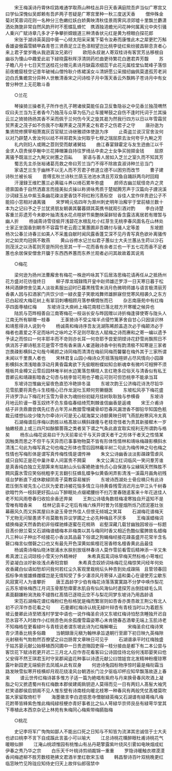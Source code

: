 <!-- { "loadSidebar": true } -->
　　宋王梅溪诗丹霄休叹路难通学取燕山种桂丛异日天香满庭院吾庐当似广寒宫又曰学仙深愧似吴郎赖有吾庐两子苍疑是广寒宫里种一秋三度送天香
　　僧仲殊金菊对芙蓉词花则一名种分三色嫩红妖白娇黄映清秋佳景雨霁风凉郊墟十里飘兰麝潇洒处旖旎非常自然风韵开时不惹蝶乱蜂忙　携酒独浥蟾光问花神何属离兊中央引骚人乗兴广赋诗章几多才子争攀折嫦娥道三种清香状元红是黄为榜眼白探花郎
　　宋张于湖诗英英园中葵一心倾太阳采采篱下菊令汝寿而康惟此木之犀更贮万斛香雄姿傲霜雪鳞甲森青苍三贤鼎足立正色凛相望岂比桃李徒红紫纷披昌聊息贪者心来上君子堂岁晚从我逰寘汝兄弟行
　　欧阳永叔谢人寄双桂诗有客赏芳丛移根自幽谷为懐山中趣爱此岩下緑晓露秋晖浮清阴药栏曲更待繁花白邀君弄芳馥
　　苏子瞻八月十七日天竺送桂花分赠元素诗月缺霜浓细蕊干此花元属桂堂仙鹫峰子落惊前夜蟾窟枝空记昔年破祴山僧怜耿介练裙溪女斗清妍愿公采掇纫幽佩莫遣孤芳老涧边白氏集蟾宫分异种人世散清香宋之问诗桂子月中落天香云外飘韩子苍诗月中有女曽分种世上无花敢斗香

　　○兰花

　　琴操猗兰操者孔子所作也孔子聘诸侯莫能任自卫反鲁隐谷之中见香兰独茂喟然叹曰夫兰当为王者香今乃独茂与众草为伍乃止车援琴鼓之自伤不逢时托词于兰其操云兰之猗猗扬扬其香不采而佩于兰何伤今天之旋其曷为然我行四方以日以年雪霜贸贸荠麦之茂子如不伤我不尔觏荠麦之茂荠麦之有君子之伤君子之守
　　唐孙逖为集贤院修撰宰相萧嵩灰百官赋兰诗继雅颂体使逖为序
　　止斋盗兰说汉官舍汝何以对乃辟楚人舍汝何以祛不祥郑君失汝何取乎七穆之瑞屈原去汝何夸乎九畹之芳
　　礼内则妇人或赐之茝则受而献诸舅姑
　　曲江春宴録霍定与友生逰曲江以千金求人窃贵侯亭榭中兰花挿帽兼自持往罗绮丛中卖之士女争买抛掷金钱
　　屈原离骚予既滋兰之九畹又树蕙之百畆
　　家语与善人居如入芝兰之室久而不知其芳
　　蜀志先主杀张裕诸葛亮救之帝曰芳兰当门不得不除故袁淑诗种兰忌当门
　　家语芝兰生于幽林不以无人而不芳君子修道立德不以困穷而改节
　　曹子建诗秋兰被长坂
　　晋傅玄秋兰诗秋兰荫玉池池水清且芳双鱼自踊跃两鸟时回翔
　　汗漫録王维贮蕙兰必黄磁斗养以绮石累年弥盛
　　颜师古幽兰赋怪竒卉之灵德禀国香于自然洒嘉言而擅美拟贞操以称贤咏秀质于楚赋腾芳声于汉篇向子諲浣溪沙词緑玉丛中紫玉条幽花疎淡更香饶不将红粉污髙标空　谷佳人宜作伴贵逰公子不能招小窓相对诵离骚
　　宋罗畸元佑四年为滁州刺史明年治廨宇于堂前植兰数十本为之记曰予之于兰犹贤朋友朝袭其馨暮撷其英携书就观引酒对酌
　　李白诗楚客重兰荪遗芳今未歇叶抽清浅水花点暄妍节紫艶映渠鲜轻香含露洁离居若有赠暂与幽人折
　　杨诚斋诗雪径偷开浅碧花氷根乱吐小红芽生无桃李春风面名在山林处士家正坐国香到朝市不容霜节老云霞江篱蕙圃非吾耦付与骚人定等差
　　东坡题杨次公春兰诗春兰如美人不采羞自献时闻风露香蓬艾深不见丹青写真色欲补离骚传对之如灵均冠佩不敢燕
　　黄山谷修水记兰似君子蕙似士大夫兰蕙丛生莳以沙石则茂沃之以汤茗则芳是所同也至其一干一花而香有余者兰也一干五七花而香不足者蕙也余居保安僧舍开牖于东西西养蕙而东养兰观者必问其故故着其说焉

　　○梅花

　　梁何逊为扬州法曹廨舍有梅花一株逊吟咏其下后居洛思梅花请再任从之抵扬州花方盛对花彷徨终日
　　柳子厚龙城録隋开皇中赵师雄迁罗浮一日天寒日暮于松林间酒肆傍舍见美人淡妆素服出迎时已暮黒残雪未消月色微明师雄与语言极清丽芳香袭人因与扣酒家门共饮少顷一緑衣童子笑歌戏舞师雄醉寐但觉寒风相袭久之东方已白起视大梅花树上有翠羽刺嘈相顾月落参横惆怅而已
　　杂志南唐苑中有红梅亭四面専植红梅
　　东坡诗注大庾岭上梅花南枝已落北枝方开寒暖之候异也
　　陆凯与范晔相善自江南寄梅花一枝诣长安与晔因赠以诗折梅逢驿使寄与陇头人江南无所有聊赠一枝春
　　王菉猗诗不受尘埃半点侵竹篱茅舍自甘心只因误识林和靖惹得诗人说到今
　　杨诚斋和梅诗序吾友洮湖陈晞颜盖造次必于梅颠沛必于梅者也嘉爱之不足而咏吟之咏吟之不足则尽取古人赋梅之诗而赓和之寄一编以遗予予读之而惊曰一何丰耶丰而不竒则亦长耳一何竒耶予尝爱阴铿诗花舒雪尚飘照日不俱消苏子卿诗秖言花是雪不悟有香来唐人崔道融诗香中别有韵清极不知寒是三家者岂畏疎影横斜之句哉今晞颜之诗同梅而清清在梅前同梅而馨馨在梅外其于三家所谓未闻以千里畏人者也
　　宋林君复山园小梅诗众芳揺落独暄妍占尽风情向小园疎影横斜水清浅暗香浮动月黄昏霜禽欲下先偷眼粉蝶如知合断魂幸有微吟可相狎不须檀板共金樽又云雪后园林唯半树水边篱落忽横枝人言红艳多应俗天与清香似有私王晋卿云和靖疎影暗香之句杏与桃李皆可用也子瞻云可则可但恐桃李不能承当耳
　　东坡诗岂惟幽光留夜色直恐冷艳排冬温
　　东坡次韵王公济梅花诗洗尽铅华见雪肌要将真色斗生枝檀心已作龙涎吐玉颊何劳獭髓医
　　东坡松风亭下梅花盛开诗罗浮山下梅花村玉雪为骨氷为魂纷纷初疑月挂树耿耿独与参横昏
　　东坡诗月地云阶谩一尊玉奴终不负东昏临春结绮荒荆棘谁信幽香是返魂
　　宋王介甫诗结子非贪鼎鼐尝偶先红杏占年芳从教腊雪埋藏骨却恐春风漏泄香不御铅华知国色秖裁云缕想仙妆少陵为尔牵诗兴可是无心赋海棠又诗额黄映日明飞燕肌粉寒风冷太真
　　石湖梅谱后序梅以韵胜以格髙故以横斜疎痩与老枝竒怪者为贵其新接穉木一岁抽嫩枝直上或三四尺如酴醿蔷薇之类者吴下谓之气条此直宜取实规利无所谓韵与格矣
　　杨东山梅花说易曰干为天前辈论干与天异谓天者干之形体干者天之性情某因触类而思之不但干与天异而已事事物物莫不皆有形体性情林和靖咏梅疎影横斜水清浅二句此为梅写真之句也梅之形体也雪后园林纔半树二句此为梅传神之句也梅之性情也写梅形体是谓写真传梅性情是谓传神
　　朱文公诗幽香淡淡影疎疎雪虐风威只自知正是花中巢许辈人间富贵不闗渠
　　朱文公满江红词临风一笑问羣芳谁是真香纯白独立无朋筭来有姑射山头仙客絶艳谁怜贞心自保邈与尘縁隔天然殊胜不闗风露氷雪应笑俗桃粗李无言翻引狂蜂乱蝶争似黄昏闲弄影清浅一溪霜月画角初残瑶台梦断直下成休歇緑阴青子莫教容易摧折
　　东坡诗西湖处士骨应槁只有此诗君压倒东坡先生心已灰为爱君诗被花恼多情立马待黄昏残雪消迟月出早江头千树春欲暗竹外一枝斜更好孤山山下醉眠处点缀裙腰纷不扫万里春随逺客来十年花送佳人老不知风雨卷春归收拾余香还畀昊
　　王荆公诗墙角数枝梅凌寒独自开遥知不是雪唯有暗香来
　　桂林记袁丰之宅后有梅六株开时曽为邻屋烟所烁乃团泥塞灶张幕蔽风久而又拆其屋曰氷姿玉骨世外佳人但恨无倾城之笑耳
　　石湖梅花谱梅天下尤物无问智愚贤不肖莫敢有异议学圃之士必先种梅且不厌多
　　王梅溪蜡梅词蜡换梅姿天然香韵初非俗蝶驰蜂逐蜜在花梢熟　岩壑深藏几载甘幽独因坡谷一标题目髙价掀兰菊又石湖梅谱蜡梅本非梅类以其与梅同时香又相近色酷似蜜脾故名蜡梅凡三种以子种出不经接花小香淡其品最下俗谓之狗蝇梅经接花疎虽盛开花常半含名磬口梅言似僧磬之口也又有最先开色深黄如紫檀花宻香秾名檀香黄此品最佳
　　杨诚斋诗梅仙晓沐银浦水氷肤别放瑶林春诗人莫作雪前看雪后精神添一半又朱希真渡江云词琼枝小雪天分外精神好
　　朱希真孤鸾词咏早梅天然标格小萼堆红芳姿凝白淡竚新妆浅点寿阳宫额
　　朱希真念奴娇词咏梅花见梅惊笑问经年何处收香藏白似语如愁却问我何若红尘久客观里栽桃坛头种杏到处成疎隔　且管领春回孤标争肯接雄蜂雌蝶岂是无情知受了多少凄凉风月寄驿人遥和羮心在谩使芳尘歇东风寂寞可人为谁攀折
　　唐王昌龄字少伯有梅花诗落落寞寞路不分梦中唤作梨花云苏东坡咏梅西江月词玉骨那愁瘴雾氷肌自有仙风海仙时遣探芳丛倒挂緑毛么凤　素面翻嫌粉涴洗籹不褪唇红髙情已逐晓云空不与梨花同梦东坡诗乃用昌龄语
　　宋范石湖梅花谱红梅粉红色标格犹是梅而繁宻则如杏香亦类杏故王荆公有北人初不识浑作杏花看之句
　　石曼卿红梅诗认桃无緑叶辩杏有青枝当时以为着题东坡云曼卿此诗至陋浅村学堂中语也一说作梅圣俞诗又东坡红梅诗怕愁贪睡独开迟自恐氷容不入时故作小红桃杏色尚余孤痩雪霜姿寒心未肯随春态酒晕无端上玉肌诗老不知梅格在更看緑叶与青枝说者谓东坡此诗为红梅解嘲云
　　宋梅圣俞红梅诗笑杏少清香比桃多俗趣
　　当朝録唐元稹为翰林承旨退朝行至廊下初日映九英梅隙光射稹有气勃勃然百僚望之曰岂肠胃文章映日可见乎
　　石湖谱承平时红梅独盛于姑苏晏元献公始移植西冈圃中一日贵逰赂园吏得一枝分接由是都下有二本公尝与客饮花下赋诗若更开迟二三月北人应作杏花看客曰公诗固佳待北俗何浅耶晏笑曰伧父安得不然王琪君玉时守吴郡闻盗花种事以诗遗元献公曰馆娃宫北发精神粉痩琼寒露叶新园吏无端偷折去凤城从此有双身
　　何逊诗兔园标物序惊时最是梅衔霜当路发映雪拟寒开枝横却月观花绕凌风台朝洒长门泣夕驱临卭杯应知早飘落故逐上春来
　　谱云世传红梅诗甚多惟方子适一篇为絶唱有紫府与丹来换骨春风吹酒上凝脂之句又摭遗蜀州有红梅数本郡侯建阁扄钥逰人莫得而见一日有两妇人髙髻大袖凭栏笑语郡侯启钥阁不见人惟东壁有诗南枝向暖北枝寒一种春风有两般凭仗髙楼莫吹笛大家留取倚栏干
　　海墨徽言李白逰慈思寺僧献緑英梅又石湖谱有緑蕚梅凡梅花跗蒂皆綘紫色惟此梅纯緑枝梗亦青好事者比之仙人萼緑华京师艮岳有緑萼华堂其下専植此本西京杂记上林苑有朱梅同心梅紫带梅臙脂梅

　　○桃花

　　史记李将军广恂恂如鄙人不能出口死之日知与不知皆为流涕其忠诚信于士大夫也谚曰桃李不言下自成蹊此言虽小可以喻大
　　江总诗桃花曛醉眼杜甫诗桃花气暖眼似醉
　　江淹山桃颂惟园有桃惟山有丛丹葩擎露紫叶绕风引雾如电映烟成虹伊春之秀乃华之宗
　　白乐天千叶桃诗剪绡裁锦一重重
　　罗隐诗暖触衣襟漠漠香间梅遮柳不胜芳数枝艳拂文君酒半里红欹宋玉墙
　　韩昌黎诗百叶双桃晚更红临窓映竹见玲珑应知侍史归天上故伴仙郎宿禁中
